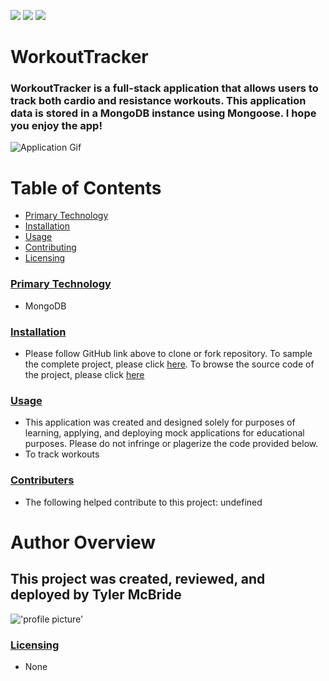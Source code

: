 [![](https://img.shields.io/apm/MIT)](https://tymcbrid.github.io/WorkoutTracker/.)
[![](https://img.shields.io/github/pipenv/locked/python-version/tymcbrid/WorkoutTracker?style=plastic)](https://tymcbrid.github.io/WorkoutTracker/.)
[![](https://img.shields.io/visual-studio-app-center/releases/size/tymcbrid/WorkoutTracker/null)](https://tymcbrid.github.io/WorkoutTracker/.)


# WorkoutTracker   
### WorkoutTracker is a full-stack application that allows users to track both cardio and resistance workouts. This application data is stored in a MongoDB instance using Mongoose. I hope you enjoy the app!

![Application Gif](https://media.giphy.com/media/STT2xjfOxuD6RdQum3/giphy.gif)


# Table of Contents
* [Primary Technology](#tecnology)
* [Installation](#installation)
* [Usage](#usage)
* [Contributing](#contributing)
* [Licensing](#licensing)

### [Primary Technology](#technology)
* MongoDB
### [Installation](#installation)
* Please follow GitHub link above to clone or fork repository. To sample the complete project, please click [here](https://tymcbrid.github.io/WorkoutTracker/.). To browse the source code of the project, please click [here](https://github.com/tymcbrid/WorkoutTracker)
### [Usage](#usage)
* This application was created and designed solely for purposes of learning, applying, and deploying mock applications for educational purposes. Please do not infringe or plagerize the code provided below.
* To track workouts
### [Contributers](#contributers)
* The following helped contribute to this project: undefined
# Author Overview
## This project was created, reviewed, and deployed by Tyler McBride 
!['profile picture'](https://avatars1.githubusercontent.com/u/36458808?v=4&s=1000)
### [Licensing](#licensing)
* None